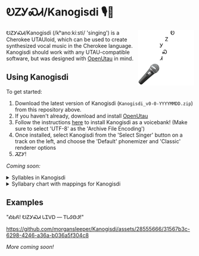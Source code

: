 # ᎧᏃᎩᏍᏗ/Kanogisdi 🎙️🎵

<img align="right" src="images/kanogisdi.png" width="150">

ᎧᏃᎩᏍᏗ/Kanogisdi (/kʰanoːkiːsti/ 'singing') is a Cherokee UTAUloid, which can be used to create synthesized vocal music in the Cherokee language. Kanogisdi should work with any UTAU-compatible software, but was designed with [OpenUtau](http://www.openutau.com) in mind.

## Using Kanogisdi

To get started:

1. Download the latest version of Kanogisdi (`Kanogisdi_v0-0-YYYYMMDD.zip`) from this repository above.
2. If you haven't already, download and install [OpenUtau](http://www.openutau.com)
3. Follow the instructions [here](https://github.com/stakira/OpenUtau/wiki/Getting-Started#install-a-voicebank) to install Kanogisdi as a voicebank! (Make sure to select 'UTF-8' as the 'Archive File Encoding')
4. Once installed, select Kanogisdi from the 'Select Singer' button on a track on the left, and choose the 'Default' phonemizer and 'Classic' renderer options
5. ᏘᏃᎩ!

_Coming soon:_

<details>
<summary>Syllables in Kanogisdi</summary>
</details>

<details>
<summary>Syllabary chart with mappings for Kanogisdi</summary>
</details>

## Examples
"ᎣᏏᏲ! ᎧᏃᎩᏍᏗ ᏓᏆᏙᎠ — ᎢᏓᎴᎾᏭ!"

https://github.com/morgansleeper/Kanogisdi/assets/28555666/31567b3c-6298-4246-a36a-b036a5f304c8

_More coming soon!_
